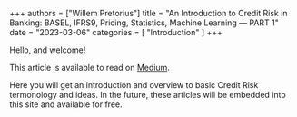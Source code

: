 +++
authors = ["Willem Pretorius"]
title = "An Introduction to Credit Risk in Banking: BASEL, IFRS9, Pricing, Statistics, Machine Learning — PART 1"
date = "2023-03-06"
categories = [
    "Introduction"
]
+++

Hello, and welcome!

This article is available to read on [Medium](https://medium.com/@willempretorius/an-introduction-to-credit-risk-in-banking-basel-ifrs9-pricing-statistics-machine-learning-76f9eafb8ec1).

Here you will get an introduction and overview to basic Credit Risk termonology and ideas. In the future, these articles will be embedded into this site and available for free.